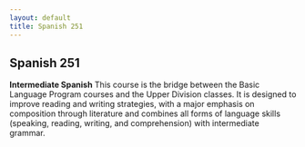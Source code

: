 ```yaml
---
layout: default
title: Spanish 251
---
```


## Spanish 251

<strong>Intermediate Spanish</strong>
This course is the bridge between the Basic Language Program courses and the Upper Division classes. It is designed to improve reading and writing strategies, with a major emphasis on composition through literature and combines all forms of language skills (speaking, reading, writing, and comprehension) with intermediate grammar.
